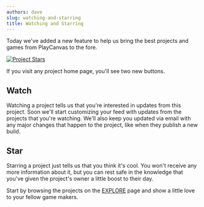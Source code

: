 ```yaml
---
authors: dave
slug: watching-and-starring
title: Watching and Starring
---
```


Today we've added a new feature to help us bring the best projects and games from PlayCanvas to the fore.

[![Project Stars](/img/swooop-dashboard.jpg)](/img/swooop-dashboard.jpg)

If you visit any project home page, you'll see two new buttons.

## Watch

Watching a project tells us that you're interested in updates from this project. Soon we'll start customizing your feed with updates from the projects that you're watching. We'll also keep you updated via email with any major changes that happen to the project, like when they publish a new build.

## Star

Starring a project just tells us that you think it's cool. You won't receive any more information about it, but you can rest safe in the knowledge that you've given the project's owner a little boost to their day.

Start by browsing the projects on the [EXPLORE](https://playcanvas.com/explore/featured) page and show a little love to your fellow game makers.
